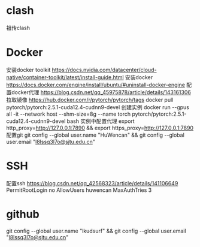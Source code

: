 # clash
祖传clash

# Docker
安装docker toolkit https://docs.nvidia.com/datacenter/cloud-native/container-toolkit/latest/install-guide.html
安装docker https://docs.docker.com/engine/install/ubuntu/#uninstall-docker-engine
配置docker代理 https://blog.csdn.net/qq_45975878/article/details/143161306
拉取镜像 https://hub.docker.com/r/pytorch/pytorch/tags docker pull pytorch/pytorch:2.5.1-cuda12.4-cudnn9-devel
创建实例 docker run --gpus all -it --network host --shm-size=8g --name torch pytorch/pytorch:2.5.1-cuda12.4-cudnn9-devel bash
实例中配置代理 export http_proxy=http://127.0.0.1:7890 && export https_proxy=http://127.0.0.1:7890
配置git git config --global user.name "HuWencan" && git config --global user.email "l8lssq3l7o@sjtu.edu.cn"

# SSH
配置ssh https://blog.csdn.net/qq_42568323/article/details/141106649
PermitRootLogin no
AllowUsers huwencan
MaxAuthTries 3

# github
git config --global user.name "lkudsurf" && git config --global user.email "l8lssq3l7o@sjtu.edu.cn"